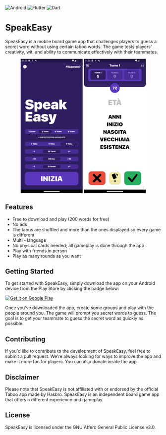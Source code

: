 
![Android](https://img.shields.io/badge/Android-3DDC84?style=for-the-badge&logo=android&logoColor=white)
![Flutter](https://img.shields.io/badge/Flutter-%2302569B.svg?style=for-the-badge&logo=Flutter&logoColor=white)
![Dart](https://img.shields.io/badge/dart-%230175C2.svg?style=for-the-badge&logo=dart&logoColor=white)
# SpeakEasy

SpeakEasy is a mobile board game app that challenges players to guess a secret word without using certain taboo words. The game tests players' creativity, wit, and ability to communicate effectively with their teammates.

<p align="center">
  <img src="graphics/Screenshot_20230502_112516.png" alt="SpeakEasy Screenshot" width="200"/>
  <img src="graphics/Screenshot_20230502_112609.png" alt="SpeakEasy Screenshot2" width="200"/>
</p>


## Features

- Free to download and play (200 words for free)
- No ads
- The tabus are shuffled and more than the ones displayed so every game is different
- Multi - language
- No physical cards needed; all gameplay is done through the app
- Play with friends in person
- Play as many rounds as you want 


## Getting Started

To get started with SpeakEasy, simply download the app on your Android device from the Play Store by clicking the badge below:

[<img src="https://play.google.com/intl/en_us/badges/static/images/badges/en_badge_web_generic.png" alt="Get it on Google Play" width="250"/>](https://play.google.com/store/apps/details?id=it.rignanese.leo.speakeasy)

Once you've downloaded the app, create some groups and play with the people around you. The game will prompt you secret words to guess. 
The goal is to get your teammate to guess the secret word as quickly as possible.

## Contributing

If you'd like to contribute to the development of SpeakEasy, feel free to submit a pull request. We're always looking for ways to improve the app and make it more fun for players. You can also donate inside the app.

## Disclaimer

Please note that SpeakEasy is not affiliated with or endorsed by the official Taboo app made by Hasbro. SpeakEasy is an independent board game app that offers a different experience and gameplay.

## License

SpeakEasy is licensed under the GNU Affero General Public License v3.0.

